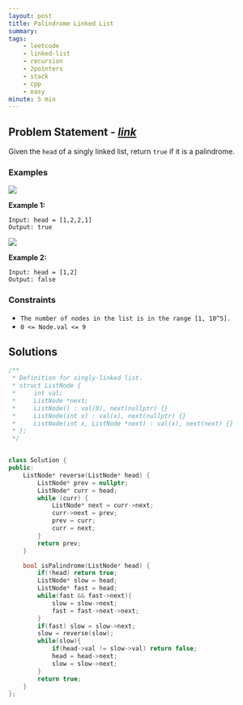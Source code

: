 ```yaml
---
layout: post
title: Palindrome Linked List                       
summary:
tags:
    - leetcode
    - linked-list
    - recursion
    - 2pointers
    - stack
    - cpp
    - easy
minute: 5 min
---
```


## Problem Statement - [*link*](https://leetcode.com/problems/palindrome-linked-list/)  

Given the `head` of a singly linked list, return `true` if it is a palindrome.


### Examples

<img src="https://assets.leetcode.com/uploads/2021/03/03/pal1linked-list.jpg">

**Example 1:**   
```
Input: head = [1,2,2,1]
Output: true
```

<img src="https://assets.leetcode.com/uploads/2021/03/03/pal2linked-list.jpg">

**Example 2:**   
```
Input: head = [1,2]
Output: false
```


### Constraints

+ `The number of nodes in the list is in the range [1, 10^5].`
+ `0 <= Node.val <= 9`

## Solutions

```cpp
/**
 * Definition for singly-linked list.
 * struct ListNode {
 *     int val;
 *     ListNode *next;
 *     ListNode() : val(0), next(nullptr) {}
 *     ListNode(int x) : val(x), next(nullptr) {}
 *     ListNode(int x, ListNode *next) : val(x), next(next) {}
 * };
 */


class Solution {
public:
    ListNode* reverse(ListNode* head) {
        ListNode* prev = nullptr;
        ListNode* curr = head;
        while (curr) {
            ListNode* next = curr->next;
            curr->next = prev;
            prev = curr;
            curr = next;
        }
        return prev;
    }

    bool isPalindrome(ListNode* head) {
        if(!head) return true;
        ListNode* slow = head;
        ListNode* fast = head;
        while(fast && fast->next){
            slow = slow->next;
            fast = fast->next->next;
        }
        if(fast) slow = slow->next;
        slow = reverse(slow);
        while(slow){
            if(head->val != slow->val) return false;
            head = head->next;
            slow = slow->next;
        }
        return true;
    }
};
```

